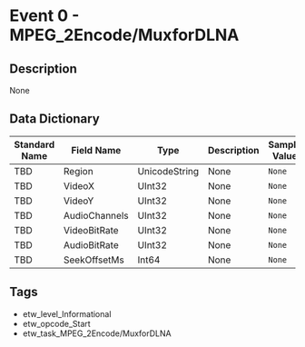 # Event 0 - MPEG_2Encode/MuxforDLNA

## Description
None

## Data Dictionary
|Standard Name|Field Name|Type|Description|Sample Value|
|---|---|---|---|---|
|TBD|Region|UnicodeString|None|`None`|
|TBD|VideoX|UInt32|None|`None`|
|TBD|VideoY|UInt32|None|`None`|
|TBD|AudioChannels|UInt32|None|`None`|
|TBD|VideoBitRate|UInt32|None|`None`|
|TBD|AudioBitRate|UInt32|None|`None`|
|TBD|SeekOffsetMs|Int64|None|`None`|

## Tags
* etw_level_Informational
* etw_opcode_Start
* etw_task_MPEG_2Encode/MuxforDLNA